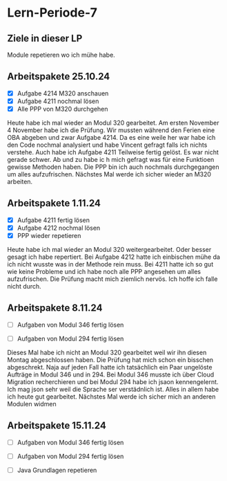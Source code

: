 # Lern-Periode-7

## Ziele in dieser LP

Module repetieren wo ich mühe habe. 

## Arbeitspakete 25.10.24
- [x]  Aufgabe 4214 M320 anschauen 
- [x]  Aufgabe 4211 nochmal lösen 
- [x]  Alle PPP von M320 durchgehen 

Heute habe ich mal wieder an Modul 320 gearbeitet. Am ersten November 4 November habe ich die Prüfung. Wir mussten während den Ferien eine OBA abgeben und zwar Aufgabe 4214. Da es eine weile her war habe ich den Code nochmal analysiert und habe Vincent gefragt falls ich nichts verstehe. Auch habe ich Aufgabe 4211 Teilweise fertig gelöst. Es war nicht gerade schwer. Ab und zu habe ic h mich gefragt was für eine Funktioen gewisse Methoden haben. Die PPP bin ich auch nochmals durchgegangen um alles aufzufrischen. Nächstes Mal werde ich sicher wieder an M320 arbeiten.

## Arbeitspakete 1.11.24

- [x] Aufgabe 4211 fertig lösen
- [x] Aufgabe 4212 nochmal lösen 
- [x] PPP wieder repetieren 

Heute habe ich mal wieder an Modul 320 weitergearbeitet. Oder besser gesagt ich habe repertiert. Bei Aufgabe 4212 hatte ich einbischen mühe da ich nicht wusste was in der Methode rein muss. Bei 4211 hatte ich so gut wie keine Probleme und ich habe noch alle PPP angesehen um alles aufzufrischen. Die Prüfung macht mich ziemlich nervös. Ich hoffe ich falle nicht durch.


## Arbeitspakete 8.11.24

- [ ] Aufgaben von Modul 346 fertig lösen
- [ ] Aufgaben von Modul 294 fertig lösen 


Dieses Mal habe ich nicht an Modul 320 gearbeitet weil wir ihn diesen Montag abgeschlossen haben. Die Prüfung hat mich schon ein bisschen abgeschrekt. Naja auf jeden Fall hatte ich tatsächlich ein Paar ungelöste Aufträge in Modul 346 und in 294. Bei Modul 346 musste ich über Cloud Migration recherchieren und bei Modul 294 habe ich jsaon kennengelernt. Ich mag json sehr weil die Sprache ser verstädnlich ist. Alles in allem habe ich heute gut gearbeitet. Nächstes Mal werde ich sicher mich an anderen Modulen widmen 

## Arbeitspakete 15.11.24

- [ ] Aufgaben von Modul 346 fertig lösen
- [ ] Aufgaben von Modul 294 fertig lösen
- [ ] Java Grundlagen repetieren

